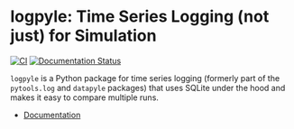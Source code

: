 # logpyle: Time Series Logging (not just) for Simulation

[![CI](https://github.com/illinois-ceesd/logpyle/workflows/CI/badge.svg)](https://github.com/illinois-ceesd/logpyle/actions?query=workflow%3ACI+branch%3Amain)
[![Documentation Status](https://readthedocs.org/projects/logpyle/badge/?version=latest)](https://logpyle.readthedocs.io/en/latest/?badge=latest)

`logpyle` is a Python package for time series logging (formerly part of the `pytools.log` and `datapyle` packages)
that uses SQLite under the hood and makes it easy to compare multiple runs.

* [Documentation](https://logpyle.readthedocs.io/en/latest/)
